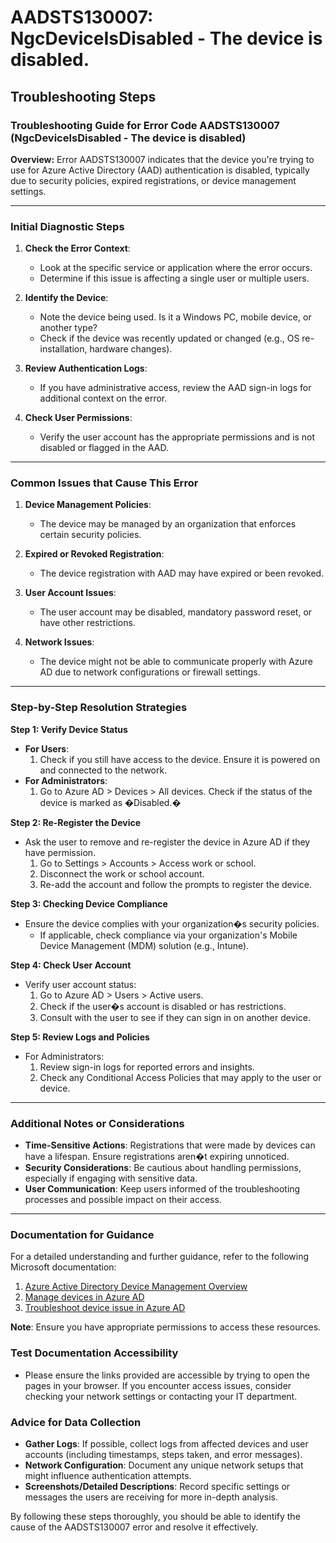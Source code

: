 # AADSTS130007: NgcDeviceIsDisabled - The device is disabled.


## Troubleshooting Steps
### Troubleshooting Guide for Error Code AADSTS130007 (NgcDeviceIsDisabled - The device is disabled)

**Overview:**
Error AADSTS130007 indicates that the device you're trying to use for Azure Active Directory (AAD) authentication is disabled, typically due to security policies, expired registrations, or device management settings.

---

### Initial Diagnostic Steps

1. **Check the Error Context**:
   - Look at the specific service or application where the error occurs.
   - Determine if this issue is affecting a single user or multiple users.

2. **Identify the Device**:
   - Note the device being used. Is it a Windows PC, mobile device, or another type?
   - Check if the device was recently updated or changed (e.g., OS re-installation, hardware changes).

3. **Review Authentication Logs**:
   - If you have administrative access, review the AAD sign-in logs for additional context on the error.

4. **Check User Permissions**:
   - Verify the user account has the appropriate permissions and is not disabled or flagged in the AAD.

---

### Common Issues that Cause This Error

1. **Device Management Policies**:
   - The device may be managed by an organization that enforces certain security policies.
   
2. **Expired or Revoked Registration**:
   - The device registration with AAD may have expired or been revoked.

3. **User Account Issues**:
   - The user account may be disabled, mandatory password reset, or have other restrictions.

4. **Network Issues**:
   - The device might not be able to communicate properly with Azure AD due to network configurations or firewall settings.

---

### Step-by-Step Resolution Strategies

**Step 1: Verify Device Status**
- **For Users**:
  1. Check if you still have access to the device. Ensure it is powered on and connected to the network.
- **For Administrators**:
  1. Go to Azure AD > Devices > All devices. Check if the status of the device is marked as �Disabled.�

**Step 2: Re-Register the Device**
- Ask the user to remove and re-register the device in Azure AD if they have permission.  
  1. Go to Settings > Accounts > Access work or school.
  2. Disconnect the work or school account.
  3. Re-add the account and follow the prompts to register the device.

**Step 3: Checking Device Compliance**
- Ensure the device complies with your organization�s security policies.  
  - If applicable, check compliance via your organization's Mobile Device Management (MDM) solution (e.g., Intune).

**Step 4: Check User Account**
- Verify user account status:
  1. Go to Azure AD > Users > Active users.
  2. Check if the user�s account is disabled or has restrictions.
  3. Consult with the user to see if they can sign in on another device.

**Step 5: Review Logs and Policies**
- For Administrators:
  1. Review sign-in logs for reported errors and insights.
  2. Check any Conditional Access Policies that may apply to the user or device.

---

### Additional Notes or Considerations

- **Time-Sensitive Actions**: Registrations that were made by devices can have a lifespan. Ensure registrations aren�t expiring unnoticed.
- **Security Considerations**: Be cautious about handling permissions, especially if engaging with sensitive data.
- **User Communication**: Keep users informed of the troubleshooting processes and possible impact on their access.

---

### Documentation for Guidance

For a detailed understanding and further guidance, refer to the following Microsoft documentation:

1. [Azure Active Directory Device Management Overview](https://docs.microsoft.com/en-us/azure/active-directory/devices/overview)
2. [Manage devices in Azure AD](https://docs.microsoft.com/en-us/azure/active-directory/devices/devicemanagement)
3. [Troubleshoot device issue in Azure AD](https://docs.microsoft.com/en-us/azure/active-directory/devices/troubleshoot)

**Note**: Ensure you have appropriate permissions to access these resources.

### Test Documentation Accessibility
- Please ensure the links provided are accessible by trying to open the pages in your browser. If you encounter access issues, consider checking your network settings or contacting your IT department.

### Advice for Data Collection

- **Gather Logs**: If possible, collect logs from affected devices and user accounts (including timestamps, steps taken, and error messages).
- **Network Configuration**: Document any unique network setups that might influence authentication attempts.
- **Screenshots/Detailed Descriptions**: Record specific settings or messages the users are receiving for more in-depth analysis.

By following these steps thoroughly, you should be able to identify the cause of the AADSTS130007 error and resolve it effectively.